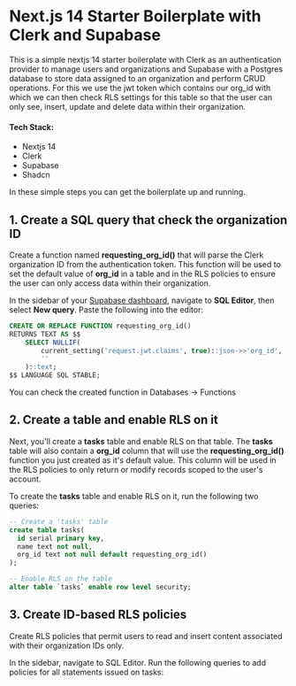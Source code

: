 # Next.js 14 Starter Boilerplate with Clerk and Supabase

This is a simple nextjs 14 starter boilerplate with Clerk as an authentication provider to manage users and organizations and Supabase with a Postgres database to store data assigned to an organization and perform CRUD operations. For this we use the jwt token which contains our org_id with which we can then check RLS settings for this table so that the user can only see, insert, update and delete data within their organization.

#### Tech Stack:

- Nextjs 14
- Clerk
- Supabase
- Shadcn

In these simple steps you can get the boilerplate up and running.

## 1. Create a SQL query that check the organization ID

Create a function named **requesting_org_id()** that will parse the Clerk organization ID from the authentication token. This function will be used to set the default value of **org_id** in a table and in the RLS policies to ensure the user can only access data within their organization.

In the sidebar of your [Supabase dashboard](https://supabase.com/dashboard/projects), navigate to **SQL Editor**, then select **New query**. Paste the following into the editor:

```sql
CREATE OR REPLACE FUNCTION requesting_org_id()
RETURNS TEXT AS $$
    SELECT NULLIF(
        current_setting('request.jwt.claims', true)::json->>'org_id',
        ''
    )::text;
$$ LANGUAGE SQL STABLE;
```

You can check the created function in Databases -> Functions

## 2. Create a table and enable RLS on it

Next, you'll create a **tasks** table and enable RLS on that table. The **tasks** table will also contain a **org_id** column that will use the **requesting_org_id()** function you just created as it's default value. This column will be used in the RLS policies to only return or modify records scoped to the user's account.

To create the **tasks** table and enable RLS on it, run the following two queries:

```sql
-- Create a 'tasks' table
create table tasks(
  id serial primary key,
  name text not null,
  org_id text not null default requesting_org_id()
);

-- Enable RLS on the table
alter table `tasks` enable row level security;
```

## 3. Create ID-based RLS policies

Create RLS policies that permit users to read and insert content associated with their organization IDs only.

In the sidebar, navigate to SQL Editor. Run the following queries to add policies for all statements issued on tasks:
